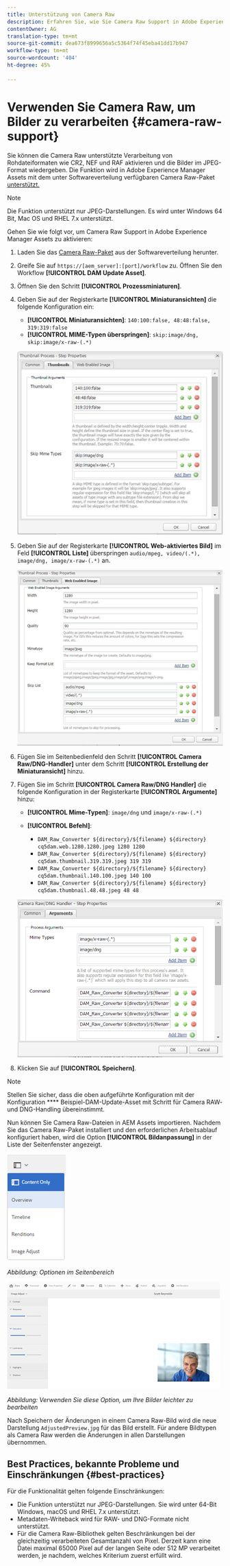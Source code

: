 ```yaml
---
title: Unterstützung von Camera Raw
description: Erfahren Sie, wie Sie Camera Raw Support in Adobe Experience Manager Assets aktivieren.
contentOwner: AG
translation-type: tm+mt
source-git-commit: dea673f8999656a5c5364f74f45eba41dd17b947
workflow-type: tm+mt
source-wordcount: '404'
ht-degree: 45%

---
```



# Verwenden Sie Camera Raw, um Bilder zu verarbeiten {#camera-raw-support}

Sie können die Camera Raw unterstützte Verarbeitung von Rohdateiformaten wie CR2, NEF und RAF aktivieren und die Bilder im JPEG-Format wiedergeben. Die Funktion wird in Adobe Experience Manager Assets mit dem unter Softwareverteilung verfügbaren Camera Raw-Paket[ unterstützt.](https://experience.adobe.com/#/downloads/content/software-distribution/en/aem.html?package=/content/software-distribution/en/details.html/content/dam/aem/public/adobe/packages/aem630/product/assets/aem-assets-cameraraw-pkg)

>[!NOTE]
>
>Die Funktion unterstützt nur JPEG-Darstellungen. Es wird unter Windows 64 Bit, Mac OS und RHEL 7.x unterstützt.

Gehen Sie wie folgt vor, um Camera Raw Support in Adobe Experience Manager Assets zu aktivieren:

1. Laden Sie das [Camera Raw-Paket](https://experience.adobe.com/#/downloads/content/software-distribution/en/aem.html?package=/content/software-distribution/en/details.html/content/dam/aem/public/adobe/packages/aem630/product/assets/aem-assets-cameraraw-pkg) aus der Softwareverteilung herunter.

1. Greife Sie auf `https://[aem_server]:[port]/workflow` zu. Öffnen Sie den Workflow **[!UICONTROL DAM Update Asset]**.

1. Öffnen Sie den Schritt **[!UICONTROL Prozessminiaturen]**.

1. Geben Sie auf der Registerkarte **[!UICONTROL Miniaturansichten]** die folgende Konfiguration ein:

   * **[!UICONTROL Miniaturansichten]**:  `140:100:false, 48:48:false, 319:319:false`
   * **[!UICONTROL MIME-Typen überspringen]**: `skip:image/dng, skip:image/x-raw-(.*)`

   ![CHlimage](assets/chlimage_1-334.png)

1. Geben Sie auf der Registerkarte **[!UICONTROL Web-aktiviertes Bild]** im Feld **[!UICONTROL Liste]** überspringen `audio/mpeg, video/(.*), image/dng, image/x-raw-(.*)` an.

   ![CHlimage](assets/chlimage_1-335.png)

1. Fügen Sie im Seitenbedienfeld den Schritt **[!UICONTROL Camera Raw/DNG-Handler]** unter dem Schritt **[!UICONTROL Erstellung der Miniaturansicht]** hinzu.

1. Fügen Sie im Schritt **[!UICONTROL Camera Raw/DNG Handler]** die folgende Konfiguration in der Registerkarte **[!UICONTROL Argumente]** hinzu:

   * **[!UICONTROL Mime-Typen]**:  `image/dng` und  `image/x-raw-(.*)`
   * **[!UICONTROL Befehl]**:

      * `DAM_Raw_Converter ${directory}/${filename} ${directory} cq5dam.web.1280.1280.jpeg 1280 1280`
      * `DAM_Raw_Converter ${directory}/${filename} ${directory} cq5dam.thumbnail.319.319.jpeg 319 319`
      * `DAM_Raw_Converter ${directory}/${filename} ${directory} cq5dam.thumbnail.140.100.jpeg 140 100`
      * `DAM_Raw_Converter ${directory}/${filename} ${directory} cq5dam.thumbnail.48.48.jpeg 48 48`

   ![chlimage_1-336](assets/chlimage_1-336.png)

1. Klicken Sie auf **[!UICONTROL Speichern]**.

>[!NOTE]
>
>Stellen Sie sicher, dass die oben aufgeführte Konfiguration mit der Konfiguration **** Beispiel-DAM-Update-Asset mit Schritt für Camera RAW- und DNG-Handling übereinstimmt.

Nun können Sie Camera Raw-Dateien in AEM Assets importieren. Nachdem Sie das Camera Raw-Paket installiert und den erforderlichen Arbeitsablauf konfiguriert haben, wird die Option **[!UICONTROL Bildanpassung]** in der Liste der Seitenfenster angezeigt.

![chlimage_1-337](assets/chlimage_1-337.png)

*Abbildung: Optionen im Seitenbereich*

![chlimage_1-338](assets/chlimage_1-338.png)

*Abbildung: Verwenden Sie diese Option, um Ihre Bilder leichter zu bearbeiten*

Nach Speichern der Änderungen in einem Camera Raw-Bild wird die neue Darstellung `AdjustedPreview.jpg` für das Bild erstellt. Für andere Bildtypen als Camera Raw werden die Änderungen in allen Darstellungen übernommen.

## Best Practices, bekannte Probleme und Einschränkungen {#best-practices}

Für die Funktionalität gelten folgende Einschränkungen:

* Die Funktion unterstützt nur JPEG-Darstellungen. Sie wird unter 64-Bit Windows, macOS und RHEL 7.x unterstützt.
* Metadaten-Writeback wird für RAW- und DNG-Formate nicht unterstützt.
* Für die Camera Raw-Bibliothek gelten Beschränkungen bei der gleichzeitig verarbeiteten Gesamtanzahl von Pixel. Derzeit kann eine Datei maximal 65000 Pixel auf der langen Seite oder 512 MP verarbeitet werden, je nachdem, welches Kriterium zuerst erfüllt wird.
